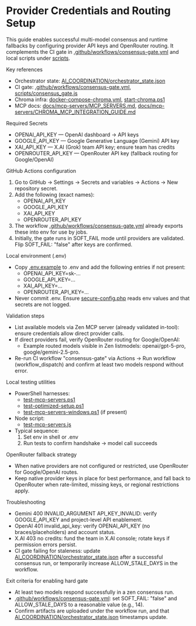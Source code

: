 # Provider Credentials and Routing Setup

This guide enables successful multi-model consensus and runtime fallbacks by configuring provider API keys and OpenRouter routing. It complements the CI gate in [.github/workflows/consensus-gate.yml](.github/workflows/consensus-gate.yml) and local scripts under [scripts](scripts).

Key references
- Orchestrator state: [AI_COORDINATION/orchestrator_state.json](AI_COORDINATION/orchestrator_state.json)
- CI gate: [.github/workflows/consensus-gate.yml](.github/workflows/consensus-gate.yml), [scripts/consensus_gate.js](scripts/consensus_gate.js)
- Chroma infra: [docker-compose-chroma.yml](docker-compose-chroma.yml), [start-chroma.ps1](start-chroma.ps1)
- MCP docs: [docs/mcp-servers/MCP_SERVERS.md](docs/mcp-servers/MCP_SERVERS.md), [docs/mcp-servers/CHROMA_MCP_INTEGRATION_GUIDE.md](docs/mcp-servers/CHROMA_MCP_INTEGRATION_GUIDE.md)

Required Secrets
- OPENAI_API_KEY — OpenAI dashboard → API keys
- GOOGLE_API_KEY — Google Generative Language (Gemini) API key
- XAI_API_KEY — X.AI (Grok) team API key; ensure team has credits
- OPENROUTER_API_KEY — OpenRouter API key (fallback routing for Google/OpenAI)

GitHub Actions configuration
1) Go to GitHub → Settings → Secrets and variables → Actions → New repository secret.
2) Add the following (exact names):
   - OPENAI_API_KEY
   - GOOGLE_API_KEY
   - XAI_API_KEY
   - OPENROUTER_API_KEY
3) The workflow [.github/workflows/consensus-gate.yml](.github/workflows/consensus-gate.yml) already exports these into env for use by jobs.
4) Initially, the gate runs in SOFT_FAIL mode until providers are validated. Flip SOFT_FAIL: "false" after keys are confirmed.

Local environment (.env)
- Copy [.env.example](.env.example) to .env and add the following entries if not present:
  - OPENAI_API_KEY=sk-...
  - GOOGLE_API_KEY=...
  - XAI_API_KEY=...
  - OPENROUTER_API_KEY=...
- Never commit .env. Ensure [secure-config.php](secure-config.php) reads env values and that secrets are not logged.

Validation steps
- List available models via Zen MCP server (already validated in-tool): ensure credentials allow direct provider calls.
- If direct providers fail, verify OpenRouter routing for Google/OpenAI:
  - Example routed models visible in Zen listmodels: openai/gpt-5-pro, google/gemini-2.5-pro.
- Re-run CI workflow "consensus-gate" via Actions → Run workflow (workflow_dispatch) and confirm at least two models respond without error.

Local testing utilities
- PowerShell harnesses:
  - [test-mcp-servers.ps1](test-mcp-servers.ps1)
  - [test-optimized-setup.ps1](test-optimized-setup.ps1)
  - [test-mcp-servers-windows.ps1](test-mcp-servers-windows.ps1) (if present)
- Node script:
  - [test-mcp-servers.js](test-mcp-servers.js)
- Typical sequence:
  1) Set env in shell or .env
  2) Run tests to confirm handshake → model call succeeds

OpenRouter fallback strategy
- When native providers are not configured or restricted, use OpenRouter for Google/OpenAI routes.
- Keep native provider keys in place for best performance, and fall back to OpenRouter when rate-limited, missing keys, or regional restrictions apply.

Troubleshooting
- Gemini 400 INVALID_ARGUMENT API_KEY_INVALID: verify GOOGLE_API_KEY and project-level API enablement.
- OpenAI 401 invalid_api_key: verify OPENAI_API_KEY (no braces/placeholders) and account status.
- X.AI 403 no credits: fund the team in X.AI console; rotate keys if permission errors persist.
- CI gate failing for staleness: update [AI_COORDINATION/orchestrator_state.json](AI_COORDINATION/orchestrator_state.json) after a successful consensus run, or temporarily increase ALLOW_STALE_DAYS in the workflow.

Exit criteria for enabling hard gate
- At least two models respond successfully in a zen consensus run.
- [.github/workflows/consensus-gate.yml](.github/workflows/consensus-gate.yml): set SOFT_FAIL: "false" and ALLOW_STALE_DAYS to a reasonable value (e.g., 14).
- Confirm artifacts are uploaded under the workflow run, and that [AI_COORDINATION/orchestrator_state.json](AI_COORDINATION/orchestrator_state.json) timestamps update.
